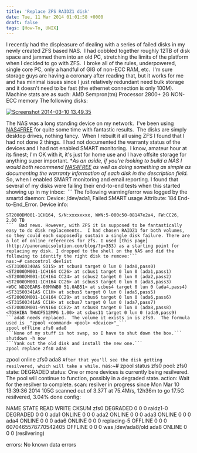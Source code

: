 ```yaml
---
title: 'Replace ZFS RAIDZ1 disk'
date: Tue, 11 Mar 2014 01:01:58 +0000
draft: false
tags: [How-To, UNIX]
---
```


I recently had the displeasure of dealing with a series of failed disks in my newly created ZFS based NAS.  I had cobbled together roughly 12TB of disk space and jammed them into an old PC, stretching the limits of the platform when I decided to go with ZFS.  I broke all of the rules, underpowered, single core PC, only a handful of GIG of non-ECC RAM, etc.  I'm sure storage guys are having a coronary after reading that, but it works for me and has minimal issues since I just relatively redundant need bulk storage and it doesn't need to be fast (the ethernet connection is only 100M). Machine stats are as such: AMD Sempron(tm) Processor 2800+ 2G NON-ECC memory The following disks:

[![Screenshot 2014-03-10 13.49.35](http://www.forwardingplane.net/wp-content/uploads/2014/03/Screenshot-2014-03-10-13.49.35-1024x280.png)](http://www.forwardingplane.net/wp-content/uploads/2014/03/Screenshot-2014-03-10-13.49.35.png)

The NAS was a long standing device on my network.  I've been using [NAS4FREE](http://www.nas4free.org/) for quite some time with fantastic results.  The disks are simply desktop drives, nothing fancy.  When I rebuilt it all using ZFS I found that I had not done 2 things.  I had not documented the warranty status of the devices and I had not enabled SMART monitoring.  I know, amateur hour at its finest; I'm OK with it, it's just for home use and I have offsite storage for anything super important. \*_As an aside, if you're looking to build a NAS I would both recommend [NAS4FREE](http://www.nas4free.org/) as well as doing something as simple as documenting the warranty information of each disk in the description field._ So, when I enabled SMART monitoring and email reporting. I found that several of my disks were failing their end-to-end tests when this started showing up in my inbox:  ```
The following warning/error was logged by the smartd daemon:
Device: /dev/ada1, Failed SMART usage Attribute: 184 End-to-End\_Error.
Device info:
``````
ST2000DM001-1CH164, S/N:xxxxxxxx, WWN:5-000c50-08147e2a4, FW:CC26, 2.00 TB
```  Bad news. However, with ZFS it is supposed to be fantastically easy to do disk replacements.  I had chosen RAIDZ1 for both volumes, so they could each supposedly sustain a single disk failure. There are a lot of online references for zfs. I used [this page](http://panoramicsolution.com/blog/?p=353) as a starting point for replacing my disk. I dropped to the shell on the NAS and did the following to identify the right disk to remove:```
nas:~# camcontrol devlist
<ST31000340AS SD15> at scbus0 target 0 lun 0 (ada0,pass0)
<ST2000DM001-1CH164 CC26> at scbus1 target 0 lun 0 (ada1,pass1)
<ST2000DM001-1CH164 CC24> at scbus2 target 0 lun 0 (ada2,pass2)
<ST2000DM001-1CH164 CC26> at scbus3 target 0 lun 0 (ada3,pass3)
<WDC WD20EARS-00MVWB0 51.0AB51> at scbus4 target 0 lun 0 (ada4,pass4)
<ST31500341AS CC1H> at scbus5 target 0 lun 0 (ada5,pass5)
<ST2000DM001-1CH164 CC29> at scbus6 target 0 lun 0 (ada6,pass6)
<ST31500341AS CC1H> at scbus7 target 0 lun 0 (ada7,pass7)
<ST2000DM001-9YN164 CC82> at scbus8 target 0 lun 0 (ada8,pass8)
<TOSHIBA THNCF512MPG 1.00> at scbus11 target 0 lun 0 (ada9,pass9)
```ada8 needs replaced.  The volume it exists in is zfs0.  The formula used is _"zpool <command> <pool> <device>"_```
zpool offline zfs0 ada8
```None of my stuff is hot swap, so I have to shut down the box.```
shutdown -h now
```Yank out the old disk and install the new one.```
zpool replace zfs0 ada8
``````
zpool online zfs0 ada8
```After that you'll see the disk getting resilvered, which will take a while.```
nas:~# zpool status zfs0
pool: zfs0
state: DEGRADED
status: One or more devices is currently being resilvered. The pool will
continue to function, possibly in a degraded state.
action: Wait for the resilver to complete.
scan: resilver in progress since Mon Mar 10 13:39:36 2014
105G scanned out of 3.37T at 75.4M/s, 12h36m to go
17.5G resilvered, 3.04% done
config:

NAME STATE READ WRITE CKSUM
zfs0 DEGRADED 0 0 0
raidz1-0 DEGRADED 0 0 0
ada1 ONLINE 0 0 0
ada2 ONLINE 0 0 0
ada3 ONLINE 0 0 0
ada4 ONLINE 0 0 0
ada6 ONLINE 0 0 0
replacing-5 OFFLINE 0 0 0
6070465578770542405 OFFLINE 0 0 0 was /dev/ada8/old
ada8 ONLINE 0 0 0 (resilvering)

errors: No known data errors
```After the resilvering process you should have a repaired volume.